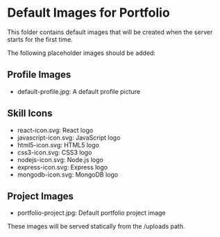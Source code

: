 # Default Images for Portfolio

This folder contains default images that will be created when the server starts for the first time.

The following placeholder images should be added:

## Profile Images

- default-profile.jpg: A default profile picture

## Skill Icons

- react-icon.svg: React logo
- javascript-icon.svg: JavaScript logo
- html5-icon.svg: HTML5 logo
- css3-icon.svg: CSS3 logo
- nodejs-icon.svg: Node.js logo
- express-icon.svg: Express logo
- mongodb-icon.svg: MongoDB logo

## Project Images

- portfolio-project.jpg: Default portfolio project image

These images will be served statically from the /uploads path.
